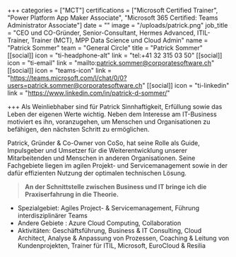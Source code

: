 +++
categories = ["MCT"]
certifications = ["Microsoft Certified Trainer", "Power Platform App Maker Associate", "Microsoft 365 Certified: Teams Administrator Associate"]
date = ""
image = "/uploads/patrick.png"
job_title = "CEO und CO-Gründer, Senior-Consultant, Hermes Advanced, ITIL-Trainer, Trainer (MCT), MPP Data Science und Cloud Admin"
name = "Patrick Sommer"
team = "General Circle"
title = "Patrick Sommer"
[[social]]
icon = "ti-headphone-alt"
link = "tel:+41 32 315 03 50"
[[social]]
icon = "ti-email"
link = "mailto:patrick.sommer@corporatesoftware.ch"
[[social]]
icon = "teams-icon"
link = "https://teams.microsoft.com/l/chat/0/0?users=patrick.sommer@corporatesoftware.ch"
[[social]]
icon = "ti-linkedin"
link = "https://www.linkedin.com/in/patrick-d-sommer/"

+++
Als Weinliebhaber sind für Patrick Sinnhaftigkeit, Erfüllung sowie das Leben der eigenen Werte wichtig. Neben dem Interesse am IT-Business motiviert es ihn, voranzugehen, um Menschen und Organisationen zu befähigen, den nächsten Schritt zu ermöglichen.

Patrick, Gründer & Co-Owner von CoSo, hat seine Rolle als Guide, Impulsgeber und Umsetzer für die Weiterentwicklung unserer Mitarbeitenden und Menschen in anderen Organisationen. Seine Fachgebiete liegen im agilen Projekt- und Servicemanagement sowie in der dafür effizienten Nutzung der optimalen technischen Lösung.

> **An der Schnittstelle zwischen Business und IT bringe ich die Praxiserfahrung in die Theorie.**

* Spezialgebiet: Agiles Project- & Servicemanagement, Führung interdisziplinärer Teams
* Andere Gebiete : Azure Cloud Computing, Collaboration
* Aktivitäten: Geschäftsführung, Business & IT Consulting, Cloud Architect, Analyse & Anpassung von Prozessen, Coaching & Leitung von Kundenprojekten, Trainer für ITIL, Microsoft, EuroCloud & Resilia